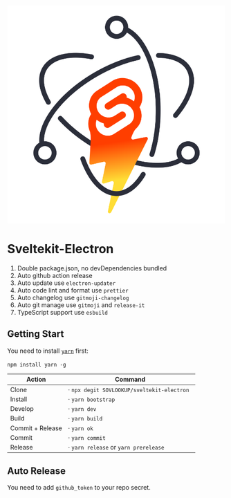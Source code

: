 <p align="center">
  <img src="static/sveltekit-electron.svg" />
</p>

# Sveltekit-Electron

1. Double package.json, no devDependencies bundled
2. Auto github action release
3. Auto update use `electron-updater`
4. Auto code lint and format use `prettier`
5. Auto changelog use `gitmoji-changelog`
6. Auto git manage use `gitmoji` and `release-it`
7. TypeScript support use `esbuild`

## Getting Start

You need to install [`yarn`](https://github.com/yarnpkg/yarn) first:

`npm install yarn -g`

| Action           | Command                                     |
| ---------------- | ------------------------------------------- |
| Clone            | · `npx degit SOVLOOKUP/sveltekit-electron ` |
| Install          | · `yarn bootstrap`                          |
| Develop          | · `yarn dev`                                |
| Build            | · `yarn build`                              |
| Commit + Release | · `yarn ok`                                 |
| Commit           | · `yarn commit`                             |
| Release          | · `yarn release` or `yarn prerelease`       |

## Auto Release

You need to add `github_token` to your repo secret.
